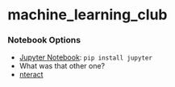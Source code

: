 # machine_learning_club

### Notebook Options
 * [Jupyter Notebook](http://jupyter.org/): ```pip install jupyter```
 * What was that other one?
 * [nteract](https://nteract.io/)
